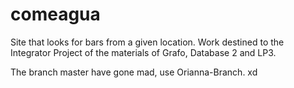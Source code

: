 # comeagua
Site that looks for bars from a given location. Work destined to the Integrator Project of the materials of Grafo, Database 2 and LP3.

The branch master have gone mad, use Orianna-Branch. xd
